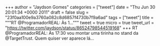 
+++
author = "Jaydson Gomes"
categories = ["tweet"]
date = "Thu Jun 30 20:01:34 +0000 2011"
draft = false
slug = "23f0aa100e9a3760a082c8d6857f4730b7f9a6ad"
tags = ["tweet"]
title = """RT @ProgramadorREAL: Às 1..."""
tweet = true
micro = true
tweet_url = "https://twitter.com/jaydson/status/86524798544519168"
+++
RT @ProgramadorREAL: Às 17:30 vou montar uma tirinha no stand da @TargetTrust. Quem quiser ver aparece lá...

